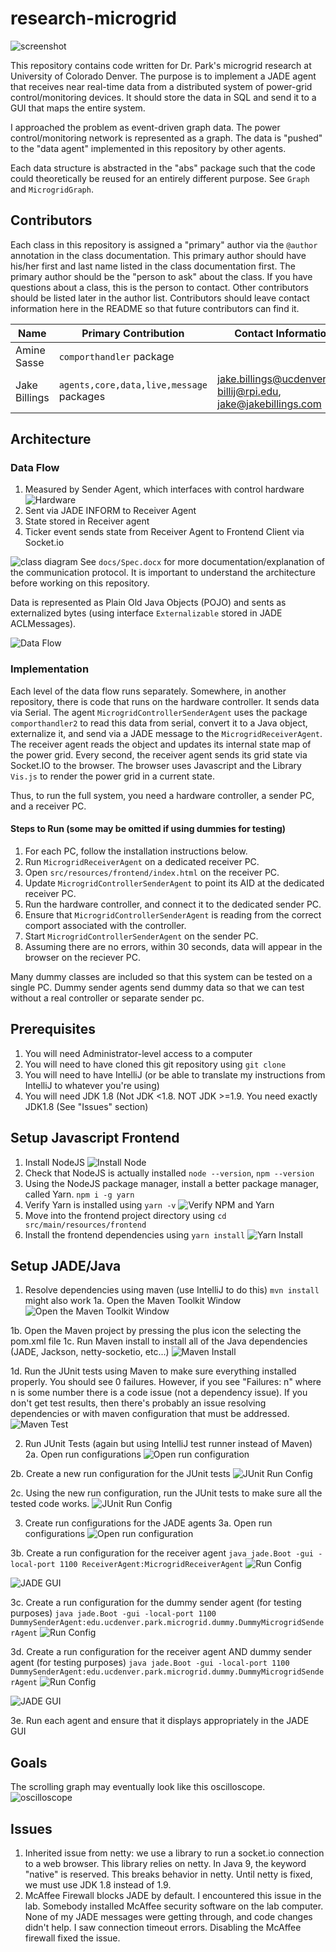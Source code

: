 # research-microgrid

![screenshot](docs/screenshots/preliminaryGraphRendering.png)

This repository contains code written for Dr. Park's microgrid research at University of Colorado Denver. The purpose is to implement a JADE agent that receives near real-time data from a distributed system of power-grid control/monitoring devices. It should store the data in SQL and send it to a GUI that maps the entire system.

I approached the problem as event-driven graph data. The power control/monitoring network is represented as a graph. The data is "pushed" to the "data agent" implemented in this repository by other agents.

Each data structure is abstracted in the "abs" package such that the code could theoretically be reused for an entirely different purpose. See `Graph` and `MicrogridGraph`.

## Contributors
Each class in this repository is assigned a "primary" author via the `@author` annotation in the class documentation. This primary author should have his/her first and last name listed in the class documentation first. The primary author should be the "person to ask" about the class. If you have questions about a class, this is the person to contact. Other contributors should be listed later in the author list. Contributors should leave contact information here in the README so that future contributors can find it.

|Name          | Primary Contribution                     | Contact Information |
|--------------|------------------------------------------|---------------------|
|Amine Sasse   | `comporthandler` package                 |                     |
|Jake Billings | `agents,core,data,live,message` packages | [jake.billings@ucdenver.edu](mailto:jake.billings@ucdenver.edu), [billij@rpi.edu](billij@rpi.edu), [jake@jakebillings.com](jake@jakebillings.com) |

## Architecture
### Data Flow
1. Measured by Sender Agent, which interfaces with control hardware
![Hardware](docs/screenshots/hardware.jpg)
1. Sent via JADE INFORM to Receiver Agent
1. State stored in Receiver agent
1. Ticker event sends state from Receiver Agent to Frontend Client via Socket.io

![class diagram](docs/dataPackageClassDiagram.png)
See `docs/Spec.docx` for more documentation/explanation of the communication protocol. It is important to understand the architecture before working on this repository.

Data is represented as Plain Old Java Objects (POJO) and sents as externalized bytes (using interface `Externalizable` stored in JADE ACLMessages).

![Data Flow](docs/screenshots/simplifiedDataFlow.png)

### Implementation
Each level of the data flow runs separately. Somewhere, in another repository, there is code that runs on the hardware controller. It sends data via Serial. The agent `MicrogridControllerSenderAgent` uses the package `comporthandler2` to read this data from serial, convert it to a Java object, externalize it, and send via a JADE message to the `MicrogridReceiverAgent`. The receiver agent reads the object and updates its internal state map of the power grid. Every second, the receiver agent sends its grid state via Socket.IO to the browser. The browser uses Javascript and the Library `Vis.js` to render the power grid in a current state.

Thus, to run the full system, you need a hardware controller, a sender PC, and a receiver PC.
#### Steps to Run (some may be omitted if using dummies for testing)
1. For each PC, follow the installation instructions below.
1. Run `MicrogridReceiverAgent` on a dedicated receiver PC.
1. Open `src/resources/frontend/index.html` on the receiver PC.
2. Update `MicrogridControllerSenderAgent` to point its AID at the dedicated receiver PC.
3. Run the hardware controller, and connect it to the dedicated sender PC.
4. Ensure that `MicrogridControllerSenderAgent` is reading from the correct comport associated with the controller.
5. Start `MicrogridControllerSenderAgent` on the sender PC.
6. Assuming there are no errors, within 30 seconds, data will appear in the browser on the reciever PC.

Many dummy classes are included so that this system can be tested on a single PC. Dummy sender agents send dummy data so that we can test without a real controller or separate sender pc.

## Prerequisites
1. You will need Administrator-level access to a computer
1. You will need to have cloned this git repository using `git clone`
1. You will need to have IntelliJ (or be able to translate my instructions from IntelliJ to whatever you're using)
1. You will need JDK 1.8 (Not JDK <1.8. NOT JDK >=1.9. You need exactly JDK1.8 (See "Issues" section)

## Setup Javascript Frontend
1. Install NodeJS
![Install Node](docs/screenshots/InstallNodeJS.png)
1. Check that NodeJS is actually installed `node --version`,  `npm --version`
1. Using the NodeJS package manager, install a better package manager, called Yarn. `npm i -g yarn`
1. Verify Yarn is installed using `yarn -v`
![Verify NPM and Yarn](docs/screenshots/TerminalNpmAndYarn.png)
1. Move into the frontend project directory using `cd src/main/resources/frontend`
1. Install the frontend dependencies using `yarn install`
![Yarn Install](docs/screenshots/TerminalYarnInstall.png)

## Setup JADE/Java
1. Resolve dependencies using maven (use IntelliJ to do this) `mvn install` might also work
1a. Open the Maven Toolkit Window
![Open the Maven Toolkit Window](docs/screenshots/MavenProjects.png)

1b. Open the Maven project by pressing the plus icon the selecting the pom.xml file
1c. Run Maven install to install all of the Java dependencies (JADE, Jackson, netty-socketio, etc...)
![Maven Install](docs/screenshots/MavenInstall.png)

1d. Run the JUnit tests using Maven to make sure everything installed properly. You should see 0 failures. However, if you see "Failures: n" where n is some number there is a code issue (not a dependency issue). If you don't get test results, then there's probably an issue resolving dependencies or with maven configuration that must be addressed.
![Maven Test](docs/screenshots/MavenTest.png)

2. Run JUnit Tests (again but using IntelliJ test runner instead of Maven)
2a. Open run configurations
![Open run configuration](docs/screenshots/IntelliJRunConfig.png)

2b. Create a new run configuration for the JUnit tests
![JUnit Run Config](docs/screenshots/RunConfigTest.png)

2c. Using the new run configuration, run the JUnit tests to make sure all the tested code works.
![JUnit Run Config](docs/screenshots/IntelliJNicerJUnit.png)

3. Create run configurations for the JADE agents
3a. Open run configurations
![Open run configuration](docs/screenshots/IntelliJRunConfig.png)

3b. Create a run configuration for the receiver agent
`java jade.Boot -gui -local-port 1100 ReceiverAgent:MicrogridReceiverAgent`
![Run Config](docs/screenshots/IntelliJRunConfigReceiverAgent.png)

![JADE GUI](docs/screenshots/JADEInterfaceWithReceiverAgent.png)

3c. Create a run configuration for the dummy sender agent (for testing purposes)
`java jade.Boot -gui -local-port 1100 DummySenderAgent:edu.ucdenver.park.microgrid.dummy.DummyMicrogridSenderAgent`
![Run Config](docs/screenshots/IntelliJRunConfigDummySenderAgent.png)

3d. Create a run configuration for the receiver agent AND dummy sender agent (for testing purposes)
`java jade.Boot -gui -local-port 1100 DummySenderAgent:edu.ucdenver.park.microgrid.dummy.DummyMicrogridSenderAgent`
![Run Config](docs/screenshots/dummySenderRunConfig.png)

![JADE GUI](docs/screenshots/JADEInterfaceWithBothAgents.png)

3e. Run each agent and ensure that it displays appropriately in the JADE GUI

## Goals
The scrolling graph may eventually look like this oscilloscope.
![oscilloscope](docs/screenshots/oscilloscope.png)

## Issues
1. Inherited issue from netty: we use a library to run a socket.io connection to a web browser. This library relies on netty. In Java 9, the keyword "native" is reserved. This breaks behavior in netty. Until netty is fixed, we must use JDK 1.8 instead of 1.9.
2. McAffee Firewall blocks JADE by default. I encountered this issue in the lab. Somebody installed McAffee security software on the lab computer. None of my JADE messages were getting through, and code changes didn't help. I saw connection timeout errors. Disabling the McAffee firewall fixed the issue.